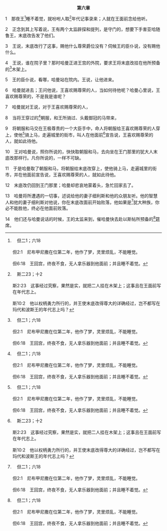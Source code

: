 <p style="text-align:center;font-weight:bold;">第六章</p>

1　那夜王[^a]睡不着觉，就吩咐人取[^b]年代记事录来；人就在王面前念给他听。

[^a]:　但二1；六18<br><br>但2:1　尼布甲尼撒在位第二年，他作了梦，灵里烦乱，不能睡觉。<br><br>但6:18　王回宫，终夜不食，无人拿乐器到他面前；并且睡不着觉。

[^b]:　斯二23；十2<br><br>斯2:23　这事经过究察，果然是实，就把二人挂在木架上；这事且在王面前写在年代志上。<br><br>斯10:2　他以权柄勇力所行的，并王使末底改得尊大的详确经过，岂不都写在玛代和波斯王的年代志上吗？

2　正念到其上写着说，王有两个太监辟探和提列，是守门的，想要下手害亚哈随鲁王，末底改告发了他们。

3　王说，末底改行了这事，赐他什么尊荣爵位没有？伺候王的臣仆说，没有赐他什么。

4　王说，谁在院子里？那时哈曼正进王宫的外院，要求王将末底改挂在他所预备的[^a]木架上。

[^a]:　斯五14；七9<br><br>斯5:14　他的妻子细利斯和他一切的朋友对他说，不如叫人作一个五十肘高的木架，明早求王将末底改挂在其上，然后你可以欢欢喜喜地随王赴席。哈曼以这话为美，就叫人作了木架。<br><br>斯7:9　在王面前的一个太监哈波拿说，哈曼还为那曾说善言救王的末底改，作了五十肘高的木架，现今立在哈曼家里。王说，把哈曼挂在其上。

5　王的臣仆说，看哪，哈曼站在院内。王说，让他进来。

6　哈曼就进去；王问他说，王喜欢赐尊荣的人，当如何待他呢？哈曼心里说，王喜欢赐尊荣的，不是我是谁呢？

7　哈曼就对王说，对于王喜欢赐尊荣的人，

8　当将王穿过的[^a]朝服，和王所骑过、头戴御冠的马带来，

[^a]:　参撒上十八4<br><br>撒上18:4　约拿单从身上脱下外袍，给了大卫，又将自己的战衣，甚至将自己的刀、弓、腰带，都给了他。

9　将朝服和马交在王极尊贵的一个大臣手中，命人将朝服给王喜欢赐尊荣的人穿上，使他[^a]骑上马，走遍城里的街市，叫人在他面前[^b]宣告说，王喜欢赐尊荣的人，就如此待他。

[^a]:　参王上一33<br><br>王上1:33　王对他们说，要带领你们主的仆人，使我儿子所罗门骑我的骡子，送他下到基训；

[^b]:　参创四一43；王上一34<br><br>创41:43　又叫约瑟坐他的副车，喝道的在前呼叫说，跪下。这样，法老派他治理埃及全地。<br><br>王上1:34　在那里，祭司撒督和申言者拿单要膏他作以色列的王；你们也要吹角，说，愿所罗门王万岁！

10　王对哈曼说，照你所说的，快快取朝服和马，去向坐在王门那里的犹大人末底改那样行。凡你所说的，一样不可缺。

11　于是哈曼取了朝服和马，将朝服给末底改穿上，使他骑上马，走遍城里的街市，并在他面前宣告说，王喜欢赐尊荣的人，就如此待他。

12　末底改仍回到王门那里；哈曼却悲哀地蒙着头，急忙回家去了。

13　哈曼将所遭遇的一切事，述说给他的妻子细利斯和他的众朋友听。他的智慧人和他的妻子细利斯对他说，你在末底改面前开始败落，他如果是[^a]犹大种族，你必不能胜他，终必在他面前败落。

[^a]:　斯五13<br><br>斯5:13　只是每逢我见犹大人末底改坐在王门那里，这一切对我就都没有什么意思。

14　他们还与哈曼说话的时候，王的太监来到，催哈曼快去赴以斯帖所预备的[^a]筵席。

[^a]:　斯五8<br><br>斯5:8　我若在王眼前蒙恩，王若喜悦赐我所要的，成就我所求的，就请王和哈曼再赴我所要预备的筵席；明日我必照王所问的说明。


